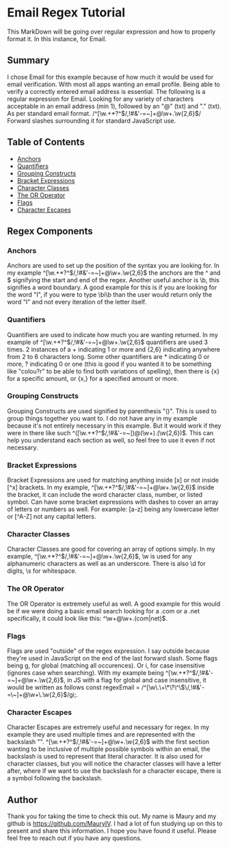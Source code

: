 # Email Regex Tutorial

This MarkDown will be going over regular expression and how to properly format it. In this instance, for Email.

## Summary

I chose Email for this example because of how much it would be used for email verification. With most all apps wanting an email profile. Being able to verify a correctly entered email address is essential. The following is a regular expression for Email. Looking for any variety of characters acceptable in an email address (min 1), followed by an "@" (txt) and "." (txt). As per standard email format. /^[\w\.\+\*\?\^\$\/,!#&'-=~]+@\w+\.\w{2,6}$/ Forward slashes surrounding it for standard JavaScript use.

## Table of Contents

- [Anchors](#anchors)
- [Quantifiers](#quantifiers)
- [Grouping Constructs](#grouping-constructs)
- [Bracket Expressions](#bracket-expressions)
- [Character Classes](#character-classes)
- [The OR Operator](#the-or-operator)
- [Flags](#flags)
- [Character Escapes](#character-escapes)

## Regex Components

### Anchors

Anchors are used to set up the position of the syntax you are looking for. In my example ^[\w\.\+\*\?\^\$\/,!#&'-=~]+@\w+\.\w{2,6}$ the anchors are the ^ and $ signifying the start and end of the regex. Another useful anchor is \b, this signifies a word boundary. A good example for this is if you are looking for the word "I", if you were to type \bi\b than the user would return only the word "I" and not every iteration of the letter itself.

### Quantifiers

Quantifiers are used to indicate how much you are wanting returned. In my example of ^[\w\.\+\*\?\^\$\/,!#&'-=~]+@\w+\.\w{2,6}$ quantifiers are used 3 times. 2 instances of a + indicating 1 or more and {2,6} indicating anywhere from 2 to 6 characters long. Some other quantifiers are \* indicating 0 or more, ? indicating 0 or one (this is good if you wanted it to be something like "colou?r" to be able to find both variations of spelling), then there is {x} for a specific amount, or {x,} for a specified amount or more.

### Grouping Constructs

Grouping Constructs are used signified by parenthesis "()". This is used to group things together you want to. I do not have any in my example because it's not entirely necessary in this example. But it would work if they were in there like such ^([\w\.\+\*\?\^\$\/,!#&'-=~])@(\w+)\.(\w{2,6})$. This can help you understand each section as well, so feel free to use it even if not necessary.

### Bracket Expressions

Bracket Expressions are used for matching anything inside [x] or not inside [^x] brackets. In my example, ^[\w\.\+\*\?\^\$\/,!#&'-=~]+@\w+\.\w{2,6}$ inside the bracket, it can include the word character class, number, or listed symbol. Can have some bracket expressions with dashes to cover an array of letters or numbers as well. For example: [a-z] being any lowercase letter or [^A-Z] not any capital letters.

### Character Classes

Character Classes are good for covering an array of options simply. In my example, ^[\w\.\+\*\?\^\$\/,!#&'-=~]+@\w+\.\w{2,6}$, \w is used for any alphanumeric characters as well as an underscore. There is also \d for digits, \s for whitespace.

### The OR Operator

The OR Operator is extremely useful as well. A good example for this would be if we were doing a basic email search looking for a .com or a .net specifically, it could look like this: ^\w+@\w+\.(com|net)$.

### Flags

Flags are used "outside" of the regex expression. I say outside because they're used in JavaScript on the end of the last forward slash. Some flags being g, for global (matching all occurences). Or i, for case insensitive (ignores case when searching). With my example being ^[\w\.\+\*\?\^\$\/,!#&'-=\~]+@\w+\.\w{2,6}$, in JS with a flag for global and case insensitive, it would be written as follows const regexEmail = /^[\w\.\+\*\?\^\$\/,!#&'-=\~]+@\w+\.\w{2,6}$/gi;.

### Character Escapes

Character Escapes are extremely useful and necessary for regex. In my example they are used multiple times and are represented with the backslash "\". ^[\w\.\+\*\?\^\$\/,!#&'-=~]+@\w+\.\w{2,6}$ with the first section wanting to be inclusive of multiple possible symbols within an email, the backslash is used to represent that literal character. It is also used for character classes, but you will notice the character classes will have a letter after, where if we want to use the backslash for a character escape, there is a symbol following the backslash.

## Author

Thank you for taking the time to check this out. My name is Maury and my github is https://github.com/MauryIV. I had a lot of fun studying up on this to present and share this information. I hope you have found it useful. Please feel free to reach out if you have any questions.
